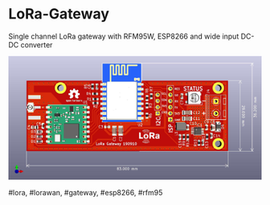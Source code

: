 # LoRa-Gateway
Single channel LoRa gateway with RFM95W, ESP8266 and wide input DC-DC converter


<img src="https://github.com/cernohorsky/LoRa-Gateway/blob/master/LoRa-Gateway.jpg?raw=true" />


#lora, #lorawan, #gateway, #esp8266, #rfm95
